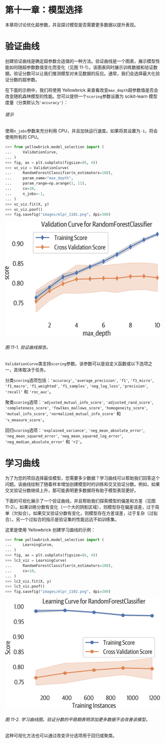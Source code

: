 # 第十一章：模型选择

本章将讨论优化超参数，并且探讨模型是否需要更多数据以提升表现。

# 验证曲线

创建验证曲线是确定超参数合适值的一种方法。验证曲线是一个图表，展示模型性能如何随超参数数值变化而变化（见图 11-1）。该图表同时展示训练数据和验证数据。验证分数可以让我们推测模型对未见数据的反应。通常，我们会选择最大化验证分数的超参数。

在下面的示例中，我们将使用 Yellowbrick 来查看改变`max_depth`超参数值是否会改变随机森林模型的性能。您可以提供一个`scoring`参数设置为 scikit-learn 模型度量（分类默认为`'accuracy'`）：

###### 提示

使用`n_jobs`参数来充分利用 CPU，并且加快运行速度。如果将其设置为`-1`，将会使用所有的 CPU。

```py
>>> from yellowbrick.model_selection import (
...     ValidationCurve,
... )
>>> fig, ax = plt.subplots(figsize=(6, 4))
>>> vc_viz = ValidationCurve(
...     RandomForestClassifier(n_estimators=100),
...     param_name="max_depth",
...     param_range=np.arange(1, 11),
...     cv=10,
...     n_jobs=-1,
... )
>>> vc_viz.fit(X, y)
>>> vc_viz.poof()
>>> fig.savefig("images/mlpr_1101.png", dpi=300)
```

![验证曲线报告。](img/mlpr_1101.png)

###### 图 11-1\. 验证曲线报告。

`ValidationCurve`类支持`scoring`参数。该参数可以是自定义函数或以下选项之一，具体取决于任务。

分类`scoring`选项包括：`'accuracy'`, `'average_precision'`, `'f1'`, `'f1_micro'`, `'f1_macro'`, `'f1_weighted'`, `'f1_samples'`, `'neg_log_loss'`, `'precision'`, `'recall'` 和 `'roc_auc'`。

聚类`scoring`选项：`'adjusted_mutual_info_score'`, `'adjusted_rand_score'`, `'completeness_score'`, `'fowlkes_mallows_score'`, `'homogeneity_score'`, `'mutual_info_score'`, `'normalized_mutual_info_score'` 和 `'v_measure_score'`。

回归`scoring`选项：`'explained_variance'`, `'neg_mean_absolute_error'`, `'neg_mean_squared_error'`, `'neg_mean_squared_log_error'`, `'neg_median_absolute_error'` 和 `'r2'`。

# 学习曲线

为了为您的项目选择最佳模型，您需要多少数据？学习曲线可以帮助我们回答这个问题。该曲线绘制了随着样本增加创建模型时的训练和交叉验证分数。例如，如果交叉验证分数继续上升，那可能表明更多数据将有助于模型表现更好。

下面的可视化展示了一个验证曲线，并且帮助我们探索模型的偏差和方差（见图 11-2）。如果训练分数有变化（一个大的阴影区域），则模型存在偏差误差，过于简单（欠拟合）。如果交叉验证分数有变化，则模型存在方差误差，过于复杂（过拟合）。另一个过拟合的指示是验证集的性能远远不如训练集。

这里是使用 Yellowbrick 创建学习曲线的示例：

```py
>>> from yellowbrick.model_selection import (
...     LearningCurve,
... )
>>> fig, ax = plt.subplots(figsize=(6, 4))
>>> lc3_viz = LearningCurve(
...     RandomForestClassifier(n_estimators=100),
...     cv=10,
... )
>>> lc3_viz.fit(X, y)
>>> lc3_viz.poof()
>>> fig.savefig("images/mlpr_1102.png", dpi=300)
```

![学习曲线图。验证分数的平稳期表明添加更多数据不会改善该模型。](img/mlpr_1102.png)

###### 图 11-2\. 学习曲线图。验证分数的平稳期表明添加更多数据不会改善该模型。

这种可视化方法也可以通过改变评分选项用于回归或聚类。

